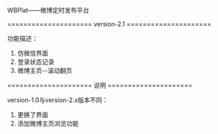 
WBPlat——微博定时发布平台

===================== version-2.1 =====================

功能描述：

1. 仿微信界面
2. 登录状态记录
3. 微博主页--滚动翻页

=====================  说明 =====================

version-1.0与version-2.x版本不同：

1. 更换了界面
2. 添加微博主页浏览功能


